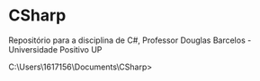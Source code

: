 # CSharp
Repositório para a disciplina de C#, Professor Douglas Barcelos - Universidade Positivo UP

C:\Users\1617156\Documents\CSharp>
